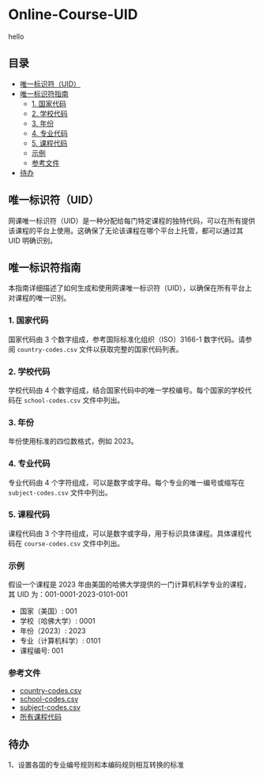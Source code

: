 # Online-Course-UID
hello
## 目录

- [唯一标识符（UID）](#唯一标识符uid)
- [唯一标识符指南](#唯一标识符指南)
  - [1. 国家代码](#1-国家代码)
  - [2. 学校代码](#2-学校代码)
  - [3. 年份](#3-年份)
  - [4. 专业代码](#4-专业代码)
  - [5. 课程代码](#5-课程代码)
  - [示例](#示例)
  - [参考文件](#参考文件)
- [待办](#待办)

## 唯一标识符（UID）

网课唯一标识符（UID）是一种分配给每门特定课程的独特代码，可以在所有提供该课程的平台上使用。这确保了无论该课程在哪个平台上托管，都可以通过其 UID 明确识别。

## 唯一标识符指南

本指南详细描述了如何生成和使用网课唯一标识符（UID），以确保在所有平台上对课程的唯一识别。

### 1. 国家代码

国家代码由 3 个数字组成，参考国际标准化组织（ISO）3166-1 数字代码。请参阅 `country-codes.csv` 文件以获取完整的国家代码列表。

### 2. 学校代码

学校代码由 4 个数字组成，结合国家代码中的唯一学校编号。每个国家的学校代码在 `school-codes.csv` 文件中列出。

### 3. 年份

年份使用标准的四位数格式，例如 2023。

### 4. 专业代码

专业代码由 4 个字符组成，可以是数字或字母。每个专业的唯一编号或缩写在 `subject-codes.csv` 文件中列出。

### 5. 课程代码

课程代码由 3 个字符组成，可以是数字或字母，用于标识具体课程。具体课程代码在 `course-codes.csv` 文件中列出。

### 示例

假设一个课程是 2023 年由美国的哈佛大学提供的一门计算机科学专业的课程，其 UID 为：001-0001-2023-0101-001

- 国家（美国）: 001
- 学校（哈佛大学）: 0001
- 年份（2023）: 2023
- 专业（计算机科学）: 0101
- 课程编号: 001

### 参考文件

- [country-codes.csv](UniqueID-Guidelines/country-codes.csv)
- [school-codes.csv](UniqueID-Guidelines/school-codes.csv)
- [subject-codes.csv](UniqueID-Guidelines/subject-codes.csv)
- [所有课程代码](./All-Course-Codes)

## 待办

1、设置各国的专业编号规则和本编码规则相互转换的标准
